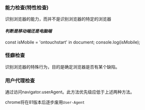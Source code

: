 ### 能力检查(特性检查)
识别浏览器的能力，而并不是识别浏览器的特定的浏览器

#### *判断是移动端还是电脑端*
const isMobile = 'ontouchstart' in document;
console.log(isMobile);

### 怪癖检查
识别浏览器的特殊行为，目的是确定浏览器是否有某个缺陷。

### 用户代理检查
通过访问navigator.userAgent。此方法优先级应低于上述两种方法。

chrome将在81版本后逐步废用`User-Agent`